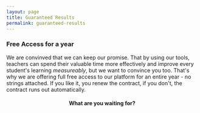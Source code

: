 ```yaml
---
layout: page
title: Guaranteed Results
permalink: guaranteed-results
---
```

### Free Access for a year

We are convinved that we can keep our promise. That by using our tools, teachers can spend their valuable time more effectively and improve every student's learning *measureably*, but we want to convince you too. That's why we are offering full free access to our platform for an entire year - no strings attached. If you like it, you renew the contract, if you don't, the contract runs out automatically.

<center> <h4> What are you waiting for? </h4></center>
